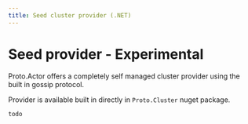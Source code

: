 ```yaml
---
title: Seed cluster provider (.NET)
---
```


# Seed provider - Experimental

Proto.Actor offers a completely self managed cluster provider using the built in gossip protocol.

Provider is available built in directly in `Proto.Cluster` nuget package.

```csharp
todo
```
